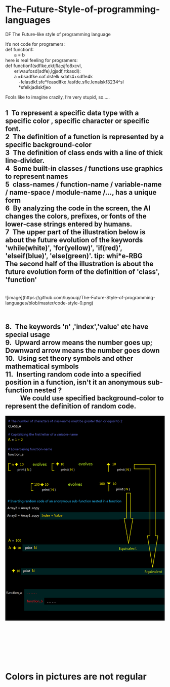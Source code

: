 # The-Future-Style-of-programming-languages
DF
The Future-like style of programming language

It’s not code for programers:  <br>
def  function1:  <br>
&ensp;&ensp;&ensp;&ensp;a = b  <br>
here is real feeling for programers:  <br>
def function1(sdflke,ektjfla;sjfo8xcvl,  <br>
&ensp;&ensp;&ensp;&ensp;erlwaufosd(sdfe),lgjsdf,rtkasdl):  <br>
&ensp;&ensp;&ensp;&ensp;a =bsadfke.oaf.dsfelk.sdatr4+sdfle4k  <br>
&ensp;&ensp;&ensp;&ensp;&ensp;&ensp;-felasdkf.sfe*feasdlfke /asfde.sfle.lenalskf3234^sl  <br>
&ensp;&ensp;&ensp;&ensp;&ensp;&ensp;*sfelkjadlskfjeo  <br>


Fools like to imagine crazily,  I’m very stupid,  so…..  <br>
<h2>
1&ensp;To represent a specific data type with a specific  color , specific character or specific font.  <br>
2&ensp;The definition of a function is represented by a specific  background-color<br>
3&ensp;The definition of class ends with a line of thick line-divider.<br>
4&ensp;Some built-in classes / functions use graphics to represent names<br>
5&ensp;class-names / function-name / variable-name / name-space / module-name /…,  has a unique form<br>
6&ensp;By analyzing the code in the screen, the AI changes the colors, prefixes, or fonts of the lower-case strings entered by humans.<br>
7&ensp;The upper part of the illustration below is about the future evolution of the keywords 'while(white)', 'for(yellow)', 'if(red)', 'elseif(blue)', 'else(green)'.   tip: whi*e-RBG<br>
The second half of the illustration is about  the future evolution form of the definition of 'class', 'function'</h2> <br>
![image](https://github.com/luyouqi/The-Future-Style-of-programming-languages/blob/master/code-style-0.png)<br>

<h2><br>
8.&ensp;The keywords 'n' ,'index','value' etc have special usage<br>
9.&ensp;Upward arrow means the number goes up; Downward arrow means the number goes down<br>
10.&ensp;Using set theory symbols and other mathematical symbols<br>
11.&ensp;Inserting random code into a specified position in a function, isn't it an anonymous sub-function nested ?<br>
   &ensp;&ensp;&ensp;&ensp; We could use specified background-color to represent the definition of random code. </h2>
 
 ![image](https://github.com/luyouqi/The-Future-Style-of-programming-languages/blob/master/code-style-1.png)<br>



<br><br><br><br><br>
&ensp;&ensp;<h1>Colors in pictures are not regular</h1>



